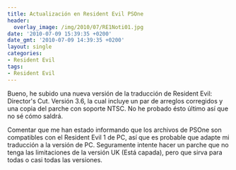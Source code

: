 ```yaml
---
title: Actualización en Resident Evil PSOne
header:
  overlay_image: /img/2010/07/RE1Noti01.jpg
date: '2010-07-09 15:39:35 +0200'
date_gmt: '2010-07-09 14:39:35 +0200'
layout: single
categories:
- Resident Evil
tags:
- Resident Evil
---
```

Bueno, he subido una nueva versión de la traducción de Resident Evil: 
Director's Cut. Versión 3.6, la cual incluye un par de arreglos corregidos 
y una copia del parche con soporte NTSC. No he probado ésto último así que 
no sé cómo saldrá.

Comentar que me han estado informando que los archivos de PSOne son 
compatibles con el Resident Evil 1 de PC, así que es probable que adapte mi 
traducción a la versión de PC. Seguramente intente hacer un parche que no 
tenga las limitaciones de la versión UK (Está capada), pero que sirva para 
todas o casi todas las versiones.
